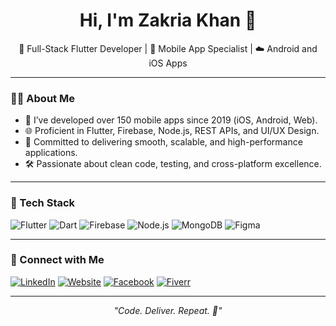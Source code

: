 <h1 align="center">Hi, I'm Zakria Khan 👋</h1>

<p align="center">
  🚀 Full-Stack Flutter Developer | 📱 Mobile App Specialist | ☁️ Android and iOS Apps  
</p>

---

### 🧑‍💻 About Me

- 🔭 I’ve developed over 150 mobile apps since 2019 (iOS, Android, Web).
- 🌐 Proficient in Flutter, Firebase, Node.js, REST APIs, and UI/UX Design.
- 🚀 Committed to delivering smooth, scalable, and high-performance applications.
- 🛠️ Passionate about clean code, testing, and cross-platform excellence.

---

### 🧰 Tech Stack

![Flutter](https://img.shields.io/badge/Flutter-02569B?style=for-the-badge&logo=flutter&logoColor=white)
![Dart](https://img.shields.io/badge/Dart-0175C2?style=for-the-badge&logo=dart&logoColor=white)
![Firebase](https://img.shields.io/badge/Firebase-FFCA28?style=for-the-badge&logo=firebase&logoColor=black)
![Node.js](https://img.shields.io/badge/Node.js-339933?style=for-the-badge&logo=nodedotjs&logoColor=white)
![MongoDB](https://img.shields.io/badge/MongoDB-47A248?style=for-the-badge&logo=mongodb&logoColor=white)
![Figma](https://img.shields.io/badge/Figma-000000?style=for-the-badge&logo=figma&logoColor=white)

---

### 🔗 Connect with Me

[![LinkedIn](https://img.shields.io/badge/LinkedIn-0A66C2?style=for-the-badge&logo=linkedin&logoColor=white)](https://linkedin.com/in/zakriakhan53)
[![Website](https://img.shields.io/badge/Portfolio-000000?style=for-the-badge&logo=github&logoColor=white)](https://zakriakhan.com)
[![Facebook](https://img.shields.io/badge/Facebook-000000?style=for-the-badge&logo=facebook&logoColor=white)](https://facebook.com/zakria.khan.53)
[![Fiverr](https://img.shields.io/badge/Fiverr-1DBF73?style=for-the-badge&logo=fiverr&logoColor=white)](https://www.fiverr.com/toptutorial270)

---

<p align="center">
  <i>"Code. Deliver. Repeat. 🚀"</i>
</p>
